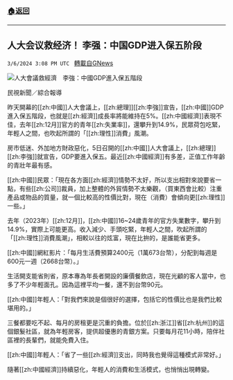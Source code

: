 ###  [:house:返回](README.md)
---


## 人大会议救经济！ 李强：中国GDP进入保五阶段
`3/6/2024 3:08 PM UTC ` [轉載自GNews](https://gnews.org/articles/2371134)

![人大會議救經濟　李強：中國GDP進入保五階段](https://cdn.ftvnews.com.tw/manasystem/FileData/News/019228ce-f8ab-41ca-ba76-db16d291e0e8.jpg "人大會議救經濟　李強：中國GDP進入保五階段")

民視新聞／綜合報導

昨天開幕的[[zh:中國]]人大會議上，[[zh:總理]][[zh:李強]]宣告，[[zh:中國]]GDP進入保五階段，也就是[[zh:經濟]]成長率將能維持在5%。[[zh:中國經濟]]表現不佳，去年[[zh:12月]]官方的青年[[zh:失業率]]，還攀升到14.9%，民眾荷包吃緊，年輕人之間，也吹起所謂的「[[zh:理性]]消費」風潮。

房市低迷、外加地方財政惡化，5日召開的[[zh:中國]]人大會議上，[[zh:總理]][[zh:李強]]就宣告，GDP要進入保五。最近[[zh:中國經濟]]有多差，正值工作年齡的青壯年最有感。

[[zh:中國]]民眾：「現在各方面[[zh:經濟]]情勢不太好，所以支出相對來說要省一點，有些[[zh:公司]]裁員，加上整體的外貿情勢不太樂觀，（買東西會比較）注重產品或物品的質量，就一個比較高的性價比對，現在（消費）會傾向更[[zh:理性]]一些。」

去年（2023年）[[zh:12月]]，[[zh:中國]]16~24歲青年的官方失業數字，攀升到14.9%，實際上可能更高。收入減少、手頭吃緊，年輕人之間，吹起所謂的「[[zh:理性]]消費風潮」，相較以往的炫富，現在比拚的，是誰能省更多。

[[zh:中國]]網紅影片：「每月生活費預算2400元（1萬673台幣），分配到每週是600元一週（2668台幣）。」

生活開支能省則省，原本專為年長者開設的廉價餐飲店，現在光顧的客人當中，也多了不少年輕面孔。因為這裡平均一餐，還不到台幣90元。

[[zh:中國]]年輕人：「對我們來說是個很好的選擇，包括它的性價比也是我們比較堪用的。」

三餐都要吃不起、每月的房租更是沉重的負擔。位於[[zh:浙江]]省[[zh:杭州]]的這個銀髮社區，就為年輕房客，提供超優惠的青銀方案。只要每月花11小時，陪伴社區裡的長輩們，就能免費入住。

[[zh:中國]]年輕人：「省了一些[[zh:經濟]]支出，同時我也覺得這種模式非常好。」

隨著[[zh:中國經濟]]持續惡化，年輕人的消費和生活模式，也悄悄出現轉變。

